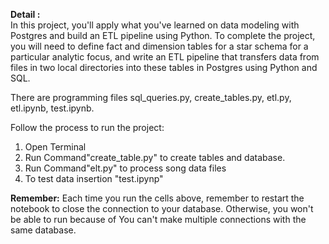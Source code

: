 **Detail :**   
In this project, you'll apply what you've learned on data modeling with Postgres and build an ETL pipeline using Python. To complete the project, you will need to define fact and dimension tables for a star schema for a particular analytic focus, and write an ETL pipeline that transfers data from files in two local directories into these tables in Postgres using Python and SQL.

There are programming files sql_queries.py, create_tables.py, etl.py, etl.ipynb, test.ipynb.


Follow the process to run the project:

1. Open Terminal
2. Run Command"create_table.py" to create tables and database.
3. Run Command"elt.py" to process song data files
4. To test data insertion "test.ipynp" 

**Remember:**
Each time you run the cells above, remember to restart the notebook to close the connection to your database. Otherwise, you won't be able to run because of You can't make multiple connections with the same database.
